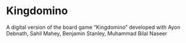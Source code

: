 # Kingdomino
A digital version of the board game “Kingdomino” developed with Ayon Debnath, Sahil Mahey, Benjamin Stanley, Muhammad Bilal Naseer
